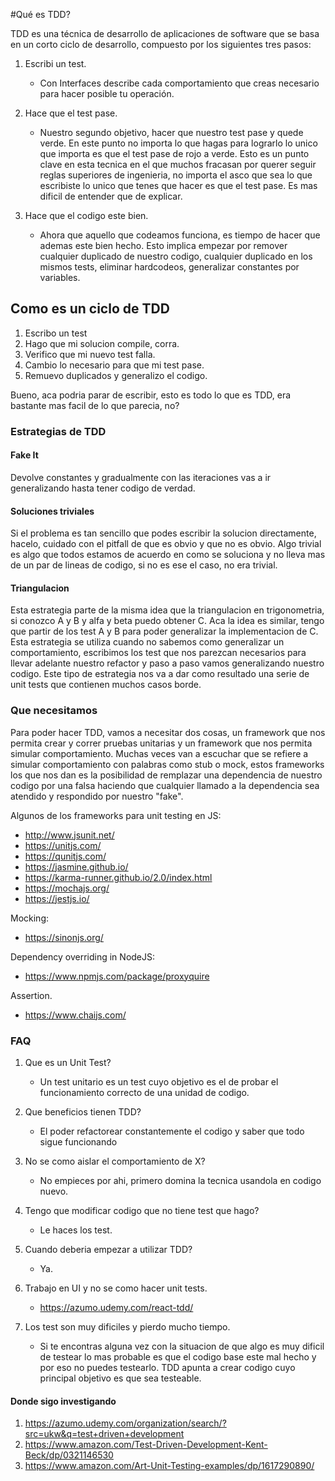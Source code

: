 #Qué es TDD?

TDD es una técnica de desarrollo de aplicaciones de software que se basa en un corto ciclo de desarrollo, compuesto por 
los siguientes tres pasos: 

1. Escribi un test.
     - Con Interfaces describe cada comportamiento que creas necesario para hacer posible tu operación.

2. Hace que el test pase.
    - Nuestro segundo objetivo, hacer que nuestro test pase y quede verde. En este punto no importa lo que hagas para
    lograrlo lo unico que importa es que el test pase de rojo a verde. Esto es un punto clave en esta tecnica en el que 
    muchos fracasan por querer seguir reglas superiores de ingenieria, no importa el asco que sea lo que escribiste lo 
    unico que tenes que hacer es que el test pase. Es mas dificil de entender que de explicar.
     
3. Hace que el codigo este bien.
    - Ahora que aquello que codeamos funciona, es tiempo de hacer que ademas este bien hecho. Esto implica empezar por 
    remover cualquier duplicado de nuestro codigo, cualquier duplicado en los mismos tests, eliminar hardcodeos, 
    generalizar constantes por variables.
   
## Como es un ciclo de TDD

1. Escribo un test
2. Hago que mi solucion compile, corra.
3. Verifico que mi nuevo test falla.
4. Cambio lo necesario para que mi test pase.
5. Remuevo duplicados y generalizo el codigo.

Bueno, aca podria parar de escribir, esto es todo lo que es TDD, era bastante mas facil de lo que parecia, no?

### Estrategias de TDD
#### Fake It
Devolve constantes y gradualmente con las iteraciones vas a ir generalizando hasta tener codigo de verdad.

#### Soluciones triviales
Si el problema es tan sencillo que podes escribir la solucion directamente, hacelo, cuidado con el pitfall de que es
obvio y que no es obvio. Algo trivial es algo que todos estamos de acuerdo en como se soluciona y no lleva mas de 
un par de lineas de codigo, si no es ese el caso, no era trivial.


#### Triangulacion
Esta estrategia parte de la misma idea que la triangulacion en trigonometria, si conozco A y B y alfa y beta
puedo obtener C. Aca la idea es similar, tengo que partir de los test A y B para poder generalizar la implementacion 
de C. Esta estrategia se utiliza cuando no sabemos como generalizar un comportamiento, escribimos los test que nos 
parezcan necesarios para llevar adelante nuestro refactor y paso a paso vamos generalizando nuestro codigo. Este tipo
de estrategia nos va a dar como resultado una serie de unit tests que contienen muchos casos borde.

### Que necesitamos

Para poder hacer TDD, vamos a necesitar dos cosas, un framework que nos permita crear y correr pruebas unitarias y un 
framework que nos permita simular comportamiento. Muchas veces van a escuchar que se refiere a simular comportamiento
con palabras como stub o mock, estos frameworks los que nos dan es la posibilidad de remplazar una dependencia de 
nuestro codigo por una falsa haciendo que cualquier llamado a la dependencia sea atendido y respondido por nuestro
"fake". 

Algunos de los frameworks para unit testing en JS:
* http://www.jsunit.net/
* https://unitjs.com/
* https://qunitjs.com/
* https://jasmine.github.io/
* https://karma-runner.github.io/2.0/index.html
* https://mochajs.org/
* https://jestjs.io/

Mocking:
* https://sinonjs.org/

Dependency overriding in NodeJS:
* https://www.npmjs.com/package/proxyquire

Assertion.
* https://www.chaijs.com/ 


### FAQ

1. Que es un Unit Test? 
    - Un test unitario es un test cuyo objetivo es el de probar el funcionamiento correcto de una unidad de codigo.

2. Que beneficios tienen TDD?
    - El poder refactorear constantemente el codigo y saber que todo sigue funcionando

3. No se como aislar el comportamiento de X? 
    - No empieces por ahi, primero domina la tecnica usandola en codigo nuevo.

4. Tengo que modificar codigo que no tiene test que hago?
    - Le haces los test.

5. Cuando deberia empezar a utilizar TDD?
    - Ya.

6. Trabajo en UI y no se como hacer unit tests.
    - https://azumo.udemy.com/react-tdd/

7. Los test son muy dificiles y pierdo mucho tiempo.
    - Si te encontras alguna vez con la situacion de que algo es muy dificil de testear lo mas probable es que el codigo 
    base este mal hecho y por eso no puedes testearlo. TDD apunta a crear codigo cuyo principal objetivo es que sea 
    testeable.

#### Donde sigo investigando

1. https://azumo.udemy.com/organization/search/?src=ukw&q=test+driven+development
2. https://www.amazon.com/Test-Driven-Development-Kent-Beck/dp/0321146530
3. https://www.amazon.com/Art-Unit-Testing-examples/dp/1617290890/

